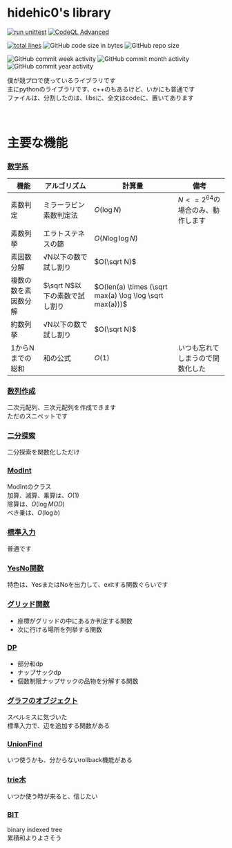 # hidehic0's library

[![run unittest](https://github.com/hidehic0/library/actions/workflows/unittest.yml/badge.svg?branch=main)](https://github.com/hidehic0/library/actions/workflows/unittest.yml)
[![CodeQL Advanced](https://github.com/hidehic0/library/actions/workflows/codeql.yml/badge.svg)](https://github.com/hidehic0/library/actions/workflows/codeql.yml)
</br>

[![total lines](https://tokei.rs/b1/github/hidehic0/library)](https://github.com/XAMPPRocky/tokei)
![GitHub code size in bytes](https://img.shields.io/github/languages/code-size/hidehic0/library)
![GitHub repo size](https://img.shields.io/github/repo-size/hidehic0/library)

![GitHub commit week activity](https://img.shields.io/github/commit-activity/w/hidehic0/library)
![GitHub commit month activity](https://img.shields.io/github/commit-activity/m/hidehic0/library)
![GitHub commit year activity](https://img.shields.io/github/commit-activity/y/hidehic0/library)

僕が競プロで使っているライブラリです</br>
主にpythonのライブラリです、c++のもあるけど、いかにも普通です</br>
ファイルは、分割したのは、libsに、全文はcodeに、置いてあります</br>
</br></br>

# 主要な機能

### [数学系](libs/math_func.py)
|機能|アルゴリズム|計算量|備考|
|--|--|--|--|
|素数判定|ミラーラビン素数判定法|$`O(\log N)`$|$`N <= 2^{64}`$の場合のみ、動作します|
|素数列挙|エラトステネスの篩|$`O(N \log \log N)`$||
|素因数分解|√N以下の数で試し割り|$`O(\sqrt N)`$||
|複数の数を素因数分解|$`\sqrt N`$以下の素数で試し割り|$`O(len(a) \times (\sqrt max(a) \log \log \sqrt max(a)))`$||
|約数列挙|√N以下の数で試し割り|$`O(\sqrt N)`$||
|1からNまでの総和|和の公式|$`O(1)`$|いつも忘れてしまうので関数化した|

### [数列作成](libs/array_create.py)
二次元配列、三次元配列を作成できます</br>
ただのスニペットです

### [二分探索](libs/binary_search.py)
二分探索を関数化しただけ

### [ModInt](libs/modint.py)
ModIntのクラス</br>
加算、減算、乗算は、$`O(1)`$</br>
除算は、$`O(\log MOD)`$</br>
べき乗は、$`O(\log b)`$

### [標準入力](libs/standard_input.py)
普通です

### [YesNo関数](libs/yn_func.py)
特色は、YesまたはNoを出力して、exitする関数ぐらいです

### [グリッド関数](libs/grid.py)
* 座標がグリッドの中にあるか判定する関数
* 次に行ける場所を列挙する関数

### [DP](libs/dp.py)
* 部分和dp
* ナップサックdp
* 個数制限ナップサックの品物を分解する関数

### [グラフのオブジェクト](libs/grath.py)
スペルミスに気づいた</br>
標準入力で、辺を追加する関数がある

### [UnionFind](libs/unionfind.py)
いつ使うかも、分からないrollback機能がある

### [trie木](libs/trie.py)
いつか使う時が来ると、信じたい

### [BIT](libs/bit.py)
binary indexed tree</br>
累積和よりよさそう
